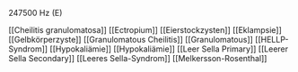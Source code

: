 247500 Hz (E)

[[Cheilitis granulomatosa]]
[[Ectropium]]
[[Eierstockzysten]]
[[Eklampsie]]
[[Gelbkörperzyste]]
[[Granulomatous Cheilitis]]
[[Granulomatous]]
[[HELLP-Syndrom]]
[[Hypokaliämie]]
[[Hypokaliämie]]
[[Leer Sella Primary]]
[[Leerer Sella Secondary]]
[[Leeres Sella-Syndrom]]
[[Melkersson-Rosenthal]]